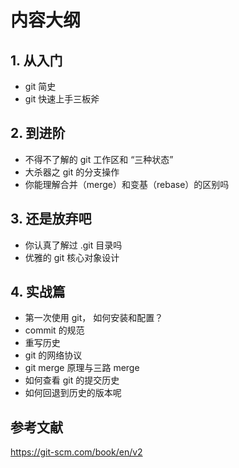 # 内容大纲

## 1. 从入门

- git 简史
- git 快速上手三板斧

## 2. 到进阶

- 不得不了解的 git 工作区和 “三种状态”
- 大杀器之 git 的分支操作
- 你能理解合并（merge）和变基（rebase）的区别吗

## 3. 还是放弃吧

- 你认真了解过 .git 目录吗
- 优雅的 git 核心对象设计

## 4. 实战篇

- 第一次使用 git， 如何安装和配置？
- commit 的规范
- 重写历史
- git 的网络协议
- git merge 原理与三路 merge
- 如何查看 git 的提交历史
- 如何回退到历史的版本呢



## 参考文献

https://git-scm.com/book/en/v2